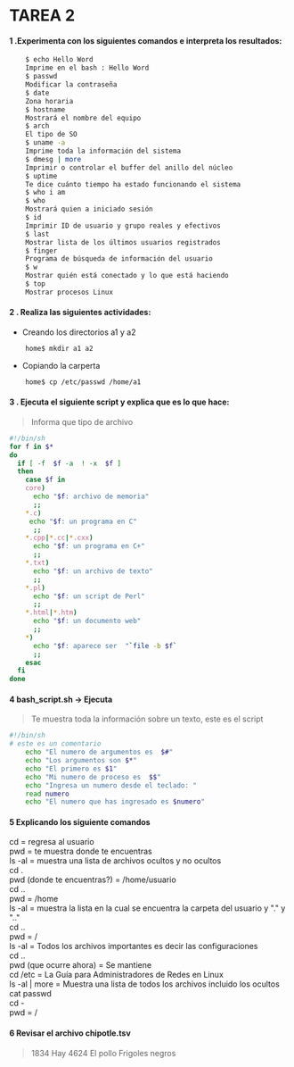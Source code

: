 # TAREA 2
 #### 1 .Experimenta con los siguientes comandos e interpreta los resultados:
```bash
    $ echo Hello Word
    Imprime en el bash : Hello Word
    $ passwd
    Modificar la contraseña
    $ date
    Zona horaria
    $ hostname
    Mostrará el nombre del equipo
    $ arch
    El tipo de SO
    $ uname -a
    Imprime toda la información del sistema
    $ dmesg | more
    Imprimir o controlar el buffer del anillo del núcleo
    $ uptime
    Te dice cuánto tiempo ha estado funcionando el sistema
    $ who i am
    $ who
    Mostrará quien a iniciado sesión
    $ id
    Imprimir ID de usuario y grupo reales y efectivos
    $ last
    Mostrar lista de los últimos usuarios registrados
    $ finger
    Programa de búsqueda de información del usuario
    $ w
    Mostrar quién está conectado y lo que está haciendo
    $ top
    Mostrar procesos Linux
```
#### 2 . Realiza las siguientes actividades:
* Creando los directorios a1 y a2
```bash
    home$ mkdir a1 a2
```
* Copiando la carperta
```bash
    home$ cp /etc/passwd /home/a1
```
#### 3 . Ejecuta el siguiente script y explica que es lo que hace:
> Informa que tipo de archivo 
```sh
#!/bin/sh
for f in $*
do
  if [ -f  $f -a  ! -x  $f ]
  then
    case $f in
    core)
      echo "$f: archivo de memoria"
      ;;
    *.c)
     echo "$f: un programa en C"
      ;;
    *.cpp|*.cc|*.cxx)
      echo "$f: un programa en C+"
      ;;
    *.txt)
      echo "$f: un archivo de texto"
      ;;
    *.pl)
      echo "$f: un script de Perl"
      ;;
    *.html|*.htm)
      echo "$f: un documento web"
      ;;
    *)
      echo "$f: aparece ser  "`file -b $f`
      ;;
    esac
  fi
done
```
#### 4 bash_script.sh -> Ejecuta
> Te muestra toda la información sobre un texto, este es el script 
```sh
#!/bin/sh
# este es un comentario
    echo "El numero de argumentos es  $#"
    echo "Los argumentos son $*"
    echo "El primero es $1"
    echo "Mi numero de proceso es  $$"
    echo "Ingresa un numero desde el teclado: "
    read numero
    echo "El numero que has ingresado es $numero"
```
#### 5 Explicando los siguiente comandos
cd = regresa al usuario    
    pwd = te muestra donde te encuentras    
    ls -al = muestra una lista de archivos ocultos y no ocultos    
    cd .     
    pwd     (donde te encuentras?) = /home/usuario    
    cd ..      
    pwd = /home    
    ls -al = muestra la lista en la cual se encuentra la carpeta del usuario y "." y ".."    
    cd ..       
    pwd = /    
    ls -al = Todos los archivos importantes es decir las configuraciones     
    cd ..    
    pwd     (que ocurre ahora)  = Se mantiene   
    cd /etc =  La Guía para Administradores de Redes en Linux  
    ls -al | more = Muestra una lista de todos los archivos incluido los ocultos     
    cat passwd    
    cd -    
    pwd = /    
#### 6  Revisar el archivo chipotle.tsv
> 1834
> Hay 4624 
> El pollo
> Frigoles negros



